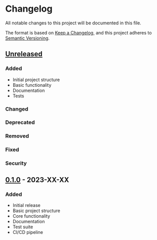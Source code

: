 # Changelog

All notable changes to this project will be documented in this file.

The format is based on [Keep a Changelog](https://keepachangelog.com/en/1.0.0/),
and this project adheres to [Semantic Versioning](https://semver.org/spec/v2.0.0.html).

## [Unreleased]

### Added
- Initial project structure
- Basic functionality
- Documentation
- Tests

### Changed

### Deprecated

### Removed

### Fixed

### Security

## [0.1.0] - 2023-XX-XX

### Added
- Initial release
- Basic project structure
- Core functionality
- Documentation
- Test suite
- CI/CD pipeline

[Unreleased]: https://github.com/username/project/compare/v0.1.0...HEAD
[0.1.0]: https://github.com/username/project/releases/tag/v0.1.0
